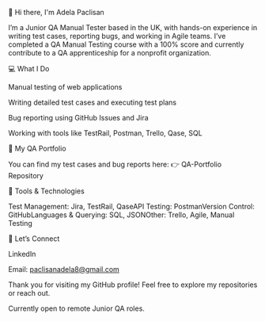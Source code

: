 👋 Hi there, I'm Adela Paclisan

I’m a Junior QA Manual Tester based in the UK, with hands-on experience in writing test cases, reporting bugs, and working in Agile teams. I’ve completed a QA Manual Testing course with a 100% score and currently contribute to a QA apprenticeship for a nonprofit organization.

💻 What I Do

Manual testing of web applications

Writing detailed test cases and executing test plans

Bug reporting using GitHub Issues and Jira

Working with tools like TestRail, Postman, Trello, Qase, SQL

📁 My QA Portfolio

You can find my test cases and bug reports here:
👉 QA-Portfolio Repository

🚀 Tools & Technologies

Test Management: Jira, TestRail, QaseAPI Testing: PostmanVersion Control: GitHubLanguages & Querying: SQL, JSONOther: Trello, Agile, Manual Testing

🤝 Let’s Connect

LinkedIn

Email: paclisanadela8@gmail.com

Thank you for visiting my GitHub profile! Feel free to explore my repositories or reach out.

Currently open to remote Junior QA roles.

